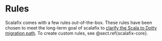 # Rules

Scalafix comes with a few rules out-of-the-box.
These rules have been chosen to meet the long-term goal of scalafix to
[clarify the Scala to Dotty migration path](http://scala-lang.org/blog/2016/05/30/scala-center-advisory-board.html#the-first-meeting).
To create custom rules, see @sect.ref{scalafix-core}.
